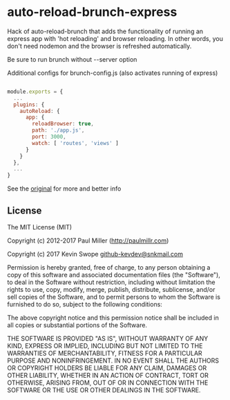 # auto-reload-brunch-express

Hack of auto-reload-brunch that adds the functionality of running an express
app with 'hot reloading' and browser reloading.  In other words, you don't need
nodemon and the browser is refreshed automatically.

Be sure to run brunch without --server option

Additional configs for brunch-config.js (also activates running of express)
``` js

module.exports = {
  ...
  plugins: {
    autoReload: {
      app: {
        reloadBrowser: true,
        path: './app.js',
        port: 3000,
        watch: [ 'routes', 'views' ]
      }
    }
  },
  ...
}


```

See the [original](https://github.com/brunch/auto-reload-brunch) for more and better info

## License

The MIT License (MIT)

Copyright (c) 2012-2017 Paul Miller (http://paulmillr.com)

Copyright (c) 2017 Kevin Swope <github-kevdev@snkmail.com>

Permission is hereby granted, free of charge, to any person obtaining a copy
of this software and associated documentation files (the "Software"), to deal
in the Software without restriction, including without limitation the rights
to use, copy, modify, merge, publish, distribute, sublicense, and/or sell
copies of the Software, and to permit persons to whom the Software is
furnished to do so, subject to the following conditions:

The above copyright notice and this permission notice shall be included in
all copies or substantial portions of the Software.

THE SOFTWARE IS PROVIDED "AS IS", WITHOUT WARRANTY OF ANY KIND, EXPRESS OR
IMPLIED, INCLUDING BUT NOT LIMITED TO THE WARRANTIES OF MERCHANTABILITY,
FITNESS FOR A PARTICULAR PURPOSE AND NONINFRINGEMENT. IN NO EVENT SHALL THE
AUTHORS OR COPYRIGHT HOLDERS BE LIABLE FOR ANY CLAIM, DAMAGES OR OTHER
LIABILITY, WHETHER IN AN ACTION OF CONTRACT, TORT OR OTHERWISE, ARISING FROM,
OUT OF OR IN CONNECTION WITH THE SOFTWARE OR THE USE OR OTHER DEALINGS IN
THE SOFTWARE.

<!-- References -->

[brunch]: http://brunch.io
[anymatch]: https://www.npmjs.com/package/anymatch
